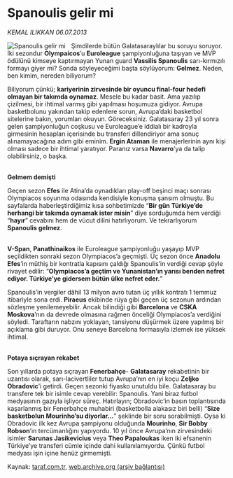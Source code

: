 # Spanoulis gelir mi

*KEMAL ILIKKAN 06.07.2013*

<div class="yazi"><img align="left" alt="Spanoulis gelir mi" border="0" src="http://www.taraf.com.tr/fotoraflar/makaleler/spanoulis-gelir-mi_7904_orijinal.jpg" style="border-right-width:10px; border-color:#FFFFFF"/><p>Şimdilerde bütün Galatasaraylılar bu soruyu soruyor. İki sezondur <b>Olympaicos</b>’u <b>Euroleague</b> şampiyonluğuna taşıyan ve MVP ödülünü kimseye kaptırmayan Yunan guard <b>Vassilis Spanoulis</b> sarı-kırmızılı formayı giyer mi? Sonda söyleyeceğimi başta söylüyorum: <b>Gelmez</b>. Neden, ben kimim, nereden biliyorum?</p>
<p>Biliyorum çünkü; <b>kariyerinin zirvesinde bir oyuncu final-four hedefi olmayan bir takımda oynamaz</b>. Mesele bu kadar basit. Ama yazılıp çizilmesi, bir ihtimal varmış gibi yapılması hoşumuza gidiyor. Avrupa basketbolunu yakından takip edenlere sorun, Avrupa’daki basketbol sitelerine bakın, yorumları okuyun. Göreceksiniz. Galatasaray 23 yıl sonra gelen şampiyonluğun coşkusu ve Euroleague’e iddialı bir kadroyla girmesinin hesapları içerisinde bu transferi dillendiriyor ama sonuç alınamayacağına adım gibi eminim. <b>Ergin Ataman</b> ile menajerlerinin aynı kişi olması sadece bir ihtimal yaratıyor. Paranız varsa <b>Navarro</b>’ya da talip olabilirsiniz, o başka. </p>
<p><b><br/>Gelmem demişti </b></p>
<p>Geçen sezon <b>Efes</b> ile Atina’da oynadıkları play-off beşinci maçı sonrası Olympiacos soyunma odasında kendisiyle konuşma şansım olmuştu. Bu sayfalarda haberleştirdiğimiz kısa sohbetimizde “<b>Bir gün Türkiye’de herhangi bir takımda oynamak ister misin</b>” diye sorduğumda hem verdiği “<b>hayır</b>” cevabını hem de vücut dilini hatırlıyorum. Ve tekrarlıyorum <b>Spanoulis gelmez</b>.</p>
<p><b><br/>V-Span</b>, <b>Panathinaikos</b> ile Euroleague şampiyonluğu yaşayıp MVP seçildikten sonraki sezon Olympiacos’a geçmişti. Üç sezon önce <b>Anadolu Efes</b>’in müthiş bir kontratla kapısını çaldığı Spanoulis’in verdiği cevap şöyle rivayet edilir: “<b>Olympiacos’a geçtim ve Yunanistan’ın yarısı benden nefret ediyor. Türkiye’ye gidersem bütün ülke nefret eder.</b>”</p>
<p>Spanoulis’in vergiler dâhil 13 milyon avro tutan üç yıllık kontratı 1 temmuz itibariyle sona erdi. <b>Piraeus</b> ekibinde rüya gibi geçen üç sezonun ardından sözleşme yenilemeyebilir. Ancak bilindiği gibi <b>Barcelona</b> ve <b>CSKA Moskova</b>’nın da devrede olmasına rağmen önceliği Olympiacos’a verdiğini söyledi. Taraftarın nabzını yoklayan, tansiyonu düşürmek üzere yapılmış bir açıklama gibi duruyor. Onu seneye Barcelona formasıyla izlemek ise yüksek ihtimal. </p>
<p><b><br/>Potaya sıçrayan rekabet</b></p>
<p>Son yıllarda potaya sıçrayan <b>Fenerbahçe</b>- <b>Galatasaray</b> rekabetinin bir uzantısı olarak, sarı-lacivertliler tutup Avrupa’nın en iyi koçu <b>Zeljko Obradovic</b>’i getirdi. Geçen sezonki fiyasko unutuldu bile. Galatasaray bu transfere tek bir isimle cevap verebilir: Spanoulis. Yani biraz futbol medyasının gazıyla işliyor süreç. Hatırlayın; Obradovic’in basın toplantısında kaşarlanmış bir Fenerbahçe muhabiri (basketbolla alakasız biri belli) “<b>Size basketbolun Mourinho’su diyorlar...</b>” şeklinde bir soru sorabilmişti. Oysa ki Obradovic ilk kez Avrupa şampiyonu olduğunda <b>Mourinho</b>, <b>Sir Bobby Robson</b>’ın tercümanlığını yapıyordu. 10 yıl önce Avrupa’nın zirvesindeki isimler <b>Sarunas Jasikevicius</b> veya <b>Theo Papaloukas</b> iken iki efsanenin Türkiye’ye transferi cümle içinde dahi kullanılamıyordu. Çünkü futbol medyası işin içine henüz girmemişti. </p>
</div>

Kaynak: [taraf.com.tr](http://www.taraf.com.tr:80/kemal-ilikkan/makale-spanoulis-gelir-mi.htm), [web.archive.org (arşiv bağlantısı)](http://web.archive.org/web/20130708074231/http://www.taraf.com.tr:80/kemal-ilikkan/makale-spanoulis-gelir-mi.htm)
